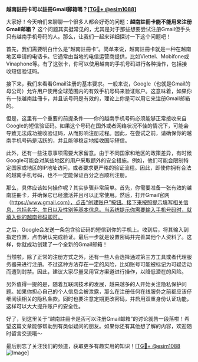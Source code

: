 **越南註冊卡可以註冊Gmail郵箱嗎？[[TG💪+ @esim1088](https://t.me/s/esim1088)]**

大家好！今天咱们来聊聊一个很多人都会好奇的问题：**越南註冊卡能不能用来注册Gmail邮箱？** 这个问题其实挺常见的，尤其是对于那些想要尝试注册Gmail但手头只有越南手机号码的人。那么，让我们一起来详细探讨一下这个问题吧！

首先，我们需要明白什么是“越南註冊卡”。简单来说，越南註冊卡就是一种在越南地区申请的电话卡。它通常由当地的电信运营商提供，比如Viettel、Mobifone或Vinaphone等。有了这张卡，你可以使用越南的手机号码进行各种操作，包括接收短信验证码。

接下来，我们来看看Gmail注册的基本要求。一般来说，Google（也就是Gmail的母公司）允许用户使用全球范围内的有效手机号码来验证账户。这意味着，如果你有一张越南註冊卡，并且该号码是有效的，理论上你是可以用它来注册Gmail邮箱的。

但是，这里有一个重要的前提条件——你的越南手机号码必须能够正常接收来自Google的短信验证码。如果这个号码在国外或者网络状况不佳的情况下，可能会导致无法成功接收验证码，从而影响注册过程。因此，在尝试之前，请确保你的越南手机号码是活跃的，并且能够稳定地接收国际短信。

此外，还有一些注意事项需要大家留意。由于不同国家和地区的政策差异，有时候Google可能会对某些地区的用户采取额外的安全措施。例如，他们可能会限制特定国家或地区的IP地址访问，或者要求更严格的验证流程。因此，即使你拥有合法的越南手机号码，也不一定能保证百分之百顺利注册。

那么，具体应该如何操作呢？其实步骤非常简单。首先，你需要准备一张有效的越南註冊卡，并确保它已经激活并且可以正常使用。然后，打开Gmail官网（https://www.gmail.com），点击“创建账户”按钮。接下来按照提示填写相关信息，包括名字、生日以及性别等基本信息。当系统提示你需要输入手机号码时，就填入你的越南号码即可。

之后，Google会发送一条包含验证码的短信到你的手机上。收到后，将其输入到指定位置，点击确认完成验证。最后一步就是设置密码并完善其他个人资料了。这样，你就成功创建了一个全新的Gmail邮箱！

当然啦，除了正常的注册方式之外，还有一些人会选择通过第三方工具或者代理服务器来进行注册。不过这种方法存在一定的风险，比如账号可能被标记为可疑活动而遭到封禁。因此，建议大家尽量采用官方渠道进行操作，以降低潜在的风险。

另外值得一提的是，随着互联网技术的发展，越来越多的人开始关注隐私保护问题。如果你担心自己的个人信息会被泄露，那么在注册任何在线服务之前都应该仔细阅读相关的隐私条款。同时也要注意定期更改密码，并启用双重身份认证功能，这样可以大大提升账户的安全性。

好了，到这里关于“越南註冊卡是否可以注册Gmail邮箱”的讨论就告一段落啦！希望这篇文章能够帮助到有类似疑问的朋友。如果你还有其他想了解的内容，欢迎随时留言交流哦～

最后别忘了关注我们的频道，获取更多有趣实用的知识！[[TG💪+ @esim1088](https://t.me/s/esim1088) ![Image](https://i.postimg.cc/4NQfJmqS/Snipaste-2025-05-13-00-14-12.png)]